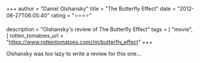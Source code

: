 +++
author = "Daniel Olshansky"
title = "The Butterfly Effect"
date = "2012-08-27T06:05:40"
rating = "⭐⭐⭐⭐"

description = "Olshansky's review of The Butterfly Effect"
tags = [
    "movie",
]
rotten_tomatoes_url = "https://www.rottentomatoes.com//m/butterfly_effect"
+++

Olshansky was too lazy to write a review for this one...
